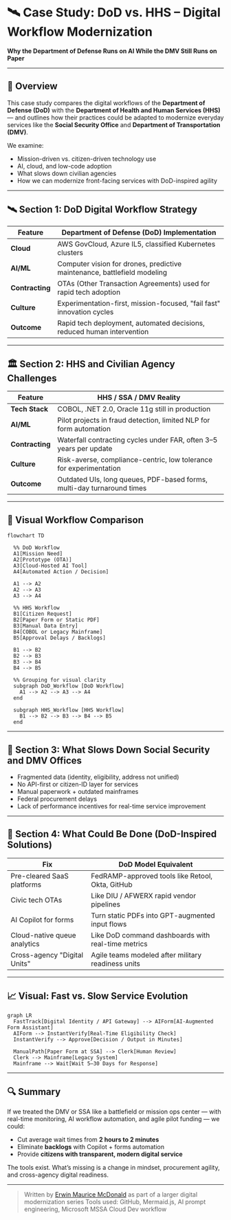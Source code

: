 # 🛰️ Case Study: DoD vs. HHS – Digital Workflow Modernization

**Why the Department of Defense Runs on AI While the DMV Still Runs on Paper**

---

## 🧠 Overview

This case study compares the digital workflows of the **Department of Defense (DoD)** with the **Department of Health and Human Services (HHS)** — and outlines how their practices could be adapted to modernize everyday services like the **Social Security Office** and **Department of Transportation (DMV)**.

We examine:

* Mission-driven vs. citizen-driven technology use
* AI, cloud, and low-code adoption
* What slows down civilian agencies
* How we can modernize front-facing services with DoD-inspired agility

---

## 🛰️ Section 1: DoD Digital Workflow Strategy

| Feature         | Department of Defense (DoD) Implementation                               |
| --------------- | ------------------------------------------------------------------------ |
| **Cloud**       | AWS GovCloud, Azure IL5, classified Kubernetes clusters                  |
| **AI/ML**       | Computer vision for drones, predictive maintenance, battlefield modeling |
| **Contracting** | OTAs (Other Transaction Agreements) used for rapid tech adoption         |
| **Culture**     | Experimentation-first, mission-focused, "fail fast" innovation cycles    |
| **Outcome**     | Rapid tech deployment, automated decisions, reduced human intervention   |

---

## 🏛️ Section 2: HHS and Civilian Agency Challenges

| Feature         | HHS / SSA / DMV Reality                                                |
| --------------- | ---------------------------------------------------------------------- |
| **Tech Stack**  | COBOL, .NET 2.0, Oracle 11g still in production                        |
| **AI/ML**       | Pilot projects in fraud detection, limited NLP for form automation     |
| **Contracting** | Waterfall contracting cycles under FAR, often 3–5 years per update     |
| **Culture**     | Risk-averse, compliance-centric, low tolerance for experimentation     |
| **Outcome**     | Outdated UIs, long queues, PDF-based forms, multi-day turnaround times |

---

## 🧭 Visual Workflow Comparison

```mermaid
flowchart TD

  %% DoD Workflow
  A1[Mission Need]
  A2[Prototype (OTA)]
  A3[Cloud-Hosted AI Tool]
  A4[Automated Action / Decision]

  A1 --> A2
  A2 --> A3
  A3 --> A4

  %% HHS Workflow
  B1[Citizen Request]
  B2[Paper Form or Static PDF]
  B3[Manual Data Entry]
  B4[COBOL or Legacy Mainframe]
  B5[Approval Delays / Backlogs]

  B1 --> B2
  B2 --> B3
  B3 --> B4
  B4 --> B5

  %% Grouping for visual clarity
  subgraph DoD_Workflow [DoD Workflow]
    A1 --> A2 --> A3 --> A4
  end

  subgraph HHS_Workflow [HHS Workflow]
    B1 --> B2 --> B3 --> B4 --> B5
  end
```

---

## 🧰 Section 3: What Slows Down Social Security and DMV Offices

* Fragmented data (identity, eligibility, address not unified)
* No API-first or citizen-ID layer for services
* Manual paperwork + outdated mainframes
* Federal procurement delays
* Lack of performance incentives for real-time service improvement

---

## 🧠 Section 4: What Could Be Done (DoD-Inspired Solutions)

| Fix                          | DoD Model Equivalent                               |
| ---------------------------- | -------------------------------------------------- |
| Pre-cleared SaaS platforms   | FedRAMP-approved tools like Retool, Okta, GitHub   |
| Civic tech OTAs              | Like DIU / AFWERX rapid vendor pipelines           |
| AI Copilot for forms         | Turn static PDFs into GPT-augmented input flows    |
| Cloud-native queue analytics | Like DoD command dashboards with real-time metrics |
| Cross-agency "Digital Units" | Agile teams modeled after military readiness units |

---

## 📈 Visual: Fast vs. Slow Service Evolution

```mermaid
graph LR
  FastTrack[Digital Identity / API Gateway] --> AIForm[AI-Augmented Form Assistant]
  AIForm --> InstantVerify[Real-Time Eligibility Check]
  InstantVerify --> Approve[Decision / Output in Minutes]

  ManualPath[Paper Form at SSA] --> Clerk[Human Review]
  Clerk --> Mainframe[Legacy System]
  Mainframe --> Wait[Wait 5–30 Days for Response]
```

---

## 🔍 Summary

If we treated the DMV or SSA like a battlefield or mission ops center — with real-time monitoring, AI workflow automation, and agile pilot funding — we could:

* Cut average wait times from **2 hours to 2 minutes**
* Eliminate **backlogs** with Copilot + forms automation
* Provide **citizens with transparent, modern digital service**

The tools exist. What’s missing is a change in mindset, procurement agility, and cross-agency digital readiness.

---

> Written by [Erwin Maurice McDonald](https://github.com/emcdo411) as part of a larger digital modernization series
> Tools used: GitHub, Mermaid.js, AI prompt engineering, Microsoft MSSA Cloud Dev workflow

